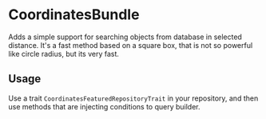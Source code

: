 CoordinatesBundle
=================

Adds a simple support for searching objects from database in selected distance.
It's a fast method based on a square box, that is not so powerful like circle radius, but its very fast.

## Usage

Use a trait `CoordinatesFeaturedRepositoryTrait` in your repository, and then
use methods that are injecting conditions to query builder.